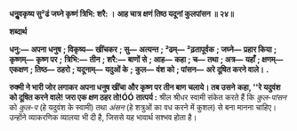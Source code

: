 **धनुॢवकृष्य सु²ढं जघ्ने कृष्णं त्रिभि: शरै: ।** **आह चात्र क्षणं तिष्ठ यदूनां कुलपांसन ॥ २४॥** 

**शब्दार्थ** 

**धनु:—** **अपना धनुष** **; विकृष्य—** **खींचकर** **; सु—** **अत्यन्त** **; ²ढम्—** **²ढ़तापूर्वक** **; जघ्ने—** **प्रहार किया** **; कृष्णम्—** **कृष्ण पर** **;** **त्रिभि:—** **तीन** **; शरै:—** **बाणों से** **; आह—** **कहा** **; च—** **तथा** **; अत्र—** **यहाँ** **; क्षणम्—** **एकक्षण** **; तिष्ठ—** **ठहरो** **; यदूनाम्—** **यदुओं के** **;** **कुल—** **वंश को** **; पांसन—** **अरे दूषित करने वाले।** **.** 

**रुक्मी ने भारी जोर लगाकर अपना धनुष खींचा और कृष्ण पर तीन बाण चलाये। तब उसने** **कहा, ''रे यदुवंश को दूषित करने वाले! जरा एक क्षण ठहर तो!ÓÓ** **तात्पर्य :** श्रील श्रीधर स्वामी संकेत करते हैं कि *कुल-पांसन* को *कुल-प* (हे यदुवंश के स्वामी) तथा *अंसन* (हे शत्रुओं का वध करने में कुशल) से बना मानना चाहिए। उन्होंने व्याकरणिक व्यालया भी दी है, जिससे यह भावार्थ सश्भव होता है।  